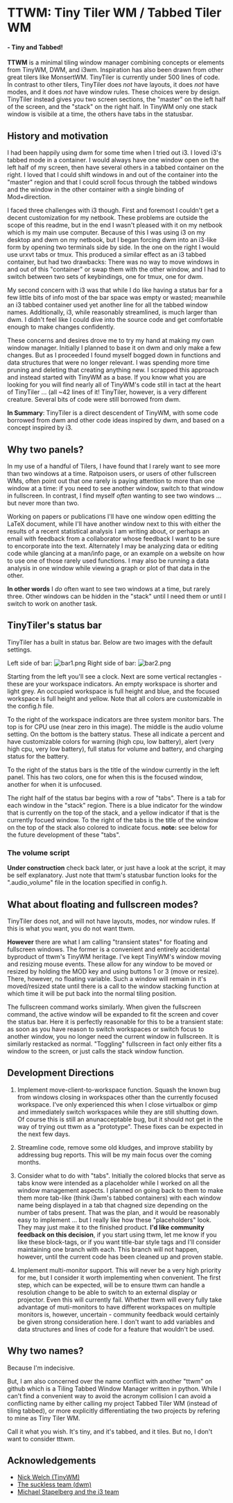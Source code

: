# TTWM: Tiny Tiler WM / Tabbed Tiler WM #
#### - Tiny and Tabbed! ####

**TTWM** is a minimal tiling window manager combining concepts or elements from TinyWM, DWM, and i3wm.  Inspiration has also been drawn from other great tilers like MonsertWM.  TinyTiler is currently under 500 lines of code.  In contrast to other tilers, TinyTiler does *not* have layouts, it does *not* have modes, and it does *not* have window rules.  These choices were by design.  TinyTiler instead gives you two screen sections, the "master" on the left half of the screen, and the "stack" on the right half.  In TinyWM only one stack window is visibile at a time, the others have tabs in the statusbar.

## History and motivation ##

I had been happily using dwm for some time when I tried out i3.  I loved i3's tabbed mode in a container.  I would always have one window open on the left half of my screen, then have several others in a tabbed container on the right.  I loved that I could shift windows in and out of the container into the "master" region and that I could scroll focus through the tabbed windows and the window in the other container with a single binding of Mod+direction.

I faced three challenges with i3 though.  First and foremost I couldn't get a decent customization for my netbook.  These problems are outside the scope of this readme, but in the end I wasn't pleased with it on my netbook which is my main use computer.  Because of this I was using i3 on my desktop and dwm on my netbook, but I began forcing dwm into an i3-like form by opening two terminals side by side.  In the one on the right I would use urxvt tabs or tmux.  This produced a similar effect as an i3 tabbed container, but had two drawbacks: There was no way to move windows in and out of this "container" or swap them with the other window, and I had to switch between two sets of keybindings, one for tmux, one for dwm.

My second concern with i3 was that while I do like having a status bar for a few little bits of info most of the bar space was empty or wasted; meanwhile an i3 tabbed container used yet another line for all the tabbed window names.  Additionally, i3, while reasonably streamlined, is much larger than dwm.  I didn't feel like I could dive into the source code and get comfortable enough to make changes confidently.

These concerns and desires drove me to try my hand at making my own window manager.  Initially I planned to base it on dwm and only make a few changes.  But as I proceeded I found myself bogged down in functions and data structures that were no longer relevant.  I was spending more time pruning and deleting that creating anything new.  I scrapped this approach and instead started with TinyWM as a base.  If you know what you are looking for you will find nearly all of TinyWM's code still in tact at the heart of TinyTiler ... (all ~42 lines of it!  TinyTiler, however, is a very different creature.  Several bits of code were still borrowed from dwm.

**In Summary**: TinyTiler is a direct descendent of TinyWM, with some code borrowed from dwm and other code ideas inspired by dwm, and based on a concept inspired by i3.

## Why two panels? ##

In my use of a handful of Tilers, I have found that I rarely want to see more than two windows at a time.  Ratpoison users, or users of other fullscreen WMs, often point out that one rarely is paying attention to more than one window at a time: if you need to see another window, switch to that window in fullscreen.  In contrast, I find myself *often* wanting to see two windows ... but never more than two.

Working on papers or publications I'll have one window open editting the LaTeX document, while I'll have another window next to this with either the results of a recent statistical analysis I am writing about, or perhaps an email with feedback from a collaborator whose feedback I want to be sure to encorporate into the text.  Alternately I may be analyzing data or editing code while glancing at a man/info page, or an example on a website on how to use one of those rarely used functions.  I may also be running a data analysis in one window while viewing a graph or plot of that data in the other.

**In other words** I *do* often want to see two windows at a time, but rarely three.  Other windows can be hidden in the "stack" until I need them or until I switch to work on another task.

## TinyTiler's status bar ##

TinyTiler has a built in status bar.  Below are two images with the default settings.

Left side of bar:
![bar1.png](./ttwm/master/bar1.png)
Right side of bar:
![bar2.png](./master/bar2.png)

Starting from the left you'll see a clock.  Next are some vertical rectangles - these are your workspace indicators.  An empty workspace is shorter and light grey.  An occupied workspace is full height and blue, and the focused workspace is full height and yellow.  Note that all colors are customizable in the config.h file.

To the right of the workspace indicators are three system monitor bars.  The top is for CPU use (near zero in this image).  The middle is the audio volume setting.  On the bottom is the battery status.  These all indicate a percent and have customizable colors for warning (high cpu, low battery), alert (very high cpu, very low battery), full status for volume and battery, and charging status for the battery.

To the right of the status bars is the title of the window currently in the left panel.  This has two colors, one for when this is the focused window, another for when it is unfocused.

The right half of the status bar begins with a row of "tabs".  There is a tab for each window in the "stack" region.  There is a blue indicator for the window that is currently on the top of the stack, and a yellow indicator if that is the currently focued window.  To the right of the tabs is the title of the window on the top of the stack also colored to indicate focus.  **note:** see below for the future development of these "tabs".

### The volume script ###

**Under construction** check back later, or just have a look at the script, it may be self explanatory.  Just note that ttwm's statusbar function looks for the ".audio_volume" file in the location specified in config.h.

## What about floating and fullscreen modes? ##

TinyTiler does not, and will not have layouts, modes, nor window rules.  If this is what you want, you do not want ttwm.

**However** there are what I am calling "transient states" for floating and fullscreen windows.  The former is a convenient and entirely accidental byproduct of ttwm's TinyWM heritage.  I've kept TinyWM's window moving and resizing mouse events.  These allow for any window to be moved or resized by holding the MOD key and using buttons 1 or 3 (move or resize).  There, however, no floating variable.  Such a window will remain in it's moved/resized state until there is a call to the window stacking function at which time it will be put back into the normal tiling position.

The fullscreen command works similarly.  When given the fullscreen command, the active window will be expanded to fit the screen and cover the status bar.  Here it is perfectly reasonable for this to be a transient state: as soon as you have reason to switch workspaces or switch focus to another window, you no longer need the current window in fullscreen.  It is similarly restacked as normal.  "Toggling" fullscreen in fact only either fits a window to the screen, or just calls the stack window function.

## Development Directions ##

1. Implement move-client-to-workspace function.  Squash the known bug from windows closing in workspaces other than the currently focused workspace.  I've only experienced this when I close virtualbox or gimp and immediately switch workspaces while they are still shutting down.  Of course this is still an anunacceptable bug, but it should not get in the way of trying out ttwm as a "prototype".  These fixes can be expected in the next few days.

1. Streamline code, remove some old kludges, and improve stability by addressing bug reports.  This will be my main focus over the coming months.

1. Consider what to do with "tabs".  Initially the colored blocks that serve as tabs know were intended as a placeholder while I worked on all the window management aspects.  I planned on going back to them to make them more tab-like (think i3wm's tabbed containers) with each window name being displayed in a tab that chagned size depending on the number of tabs present.  That was the plan, and it would be reasonably easy to implement ... but I really like how these "placeholders" look.  They may just make it to the finished product.  **I'd like community feedback on this decision**, if you start using ttwm, let me know if you like these block-tags, or if you want title-bar style tags and I'll consider maintaining one branch with each.  This branch will not happen, however, until the current code has been cleaned up and proven stable.

1. Implement multi-monitor support.  This will never be a very high priority for me, but I consider it worth implementing when convenient.  The first step, which can be expected, will be to ensure ttwm can handle a resolution change to be able to switch to an external display or projector.  Even this will currently fail.  Whether ttwm will every fully take advantage of muti-monitors to have different workspaces on multiple monitors is, however,  uncertain - community feedback would certainly be given strong consideration here.  I don't want to add variables and data structures and lines of code for a feature that wouldn't be used.

## Why two names? ##

Because I'm indecisive.

But, I am also concerned over the name conflict with another "ttwm" on github which is a Tiling Tabbed Window Manager written in python.  While I can't find a convenient way to avoid the acronym collision I can avoid a conflicting name by either calling my project Tabbed Tiler WM (instead of tiling tabbed), or more explicitly differentiating the two projects by refering to mine as Tiny Tiler WM.

Call it what you wish.  It's tiny, and it's tabbed, and it tiles.  But no, I don't want to consider tttwm. 

## Acknowledgements ##

* [Nick Welch (TinyWM)](http://incise.org/tinywm.html)
* [The suckless team (dwm)](http://suckless.org)
* [Michael Stapelberg and the i3 team](http://i3wm.org)

